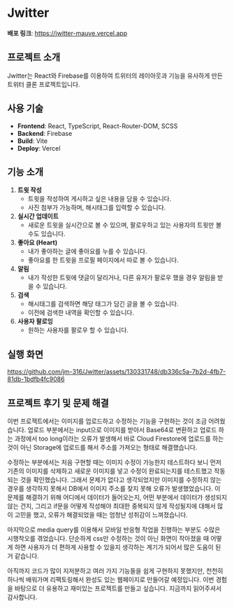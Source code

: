 # Jwitter

**배포 링크**: https://jwitter-mauve.vercel.app

## 프로젝트 소개
Jwitter는 React와 Firebase를 이용하여 트위터의 레이아웃과 기능을 유사하게 만든 트위터 클론 프로젝트입니다.

## 사용 기술
- **Frontend**: React, TypeScript, React-Router-DOM, SCSS
- **Backend**: Firebase
- **Build**: Vite
- **Deploy**: Vercel

## 기능 소개
1. **트윗 작성**
   - 트윗을 작성하여 게시하고 싶은 내용을 담을 수 있습니다.
   - 사진 첨부가 가능하며, 해시태그를 입력할 수 있습니다.
2. **실시간 업데이트**
   - 새로운 트윗을 실시간으로 볼 수 있으며, 팔로우하고 있는 사용자의 트윗만 볼 수도 있습니다.
3. **좋아요 (Heart)**
   - 내가 좋아하는 글에 좋아요를 누를 수 있습니다.
   - 좋아요를 한 트윗을 프로필 페이지에서 따로 볼 수 있습니다.
4. **알림**
   - 내가 작성한 트윗에 댓글이 달리거나, 다른 유저가 팔로우 했을 경우 알림을 받을 수 있습니다.
5. **검색**
   - 해시태그를 검색하면 해당 태그가 담긴 글을 볼 수 있습니다.
   - 이전에 검색한 내역을 확인할 수 있습니다.
6. **사용자 팔로잉**
   - 원하는 사용자를 팔로우 할 수 있습니다.

## 실행 화면
https://github.com/jm-316/Jwitter/assets/130331748/db336c5a-7b2d-4fb7-81db-1bdfb4fc9086

## 프로젝트 후기 및 문제 해결
이번 프로젝트에서는 이미지를 업로드하고 수정하는 기능을 구현하는 것이 조금 어려웠습니다. 업로드 부분에서는 input으로 이미지를 받아서 Base64로 변환하고 업로드 하는 과정에서 too long이라는 오류가 발생해서 바로 Cloud Firestore에 업로드를 하는 것이 아닌 Storage에 업로드를 해서 주소를 가져오는 형태로 해결했습니다.

수정하는 부분에서는 처음 구현할 때는 이미지 수정이 가능한지 테스트하다 보니 먼저 기존의 이미지를 삭제하고 새로운 이미지를 넣고 수정이 완료되는지를 테스트했고 작동되는 것을 확인했습니다. 그래서 문제가 없다고 생각되었지만 이미지를 수정하지 않는 경우를 생각하지 못해서 DB에서 이미지 주소를 찾지 못해 오류가 발생했었습니다. 이 문제를 해결하기 위해 어디에서 데이터가 들어오는지, 어떤 부분에서 데이터가 생성되지 않는 건지, 그리고 if문을 어떻게 작성해야 최대한 중복되지 않게 작성될지에 대해서 많이 고민을 했고, 오류가 해결되었을 때는 엄청난 성취감이 느껴졌습니다.

마지막으로 media query를 이용해서 모바일 반응형 작업을 진행하는 부분도 수많은 시행착오를 겪었습니다. 단순하게 css만 수정하는 것이 아닌 화면이 작아졌을 때 어떻게 하면 사용자가 더 편하게 사용할 수 있을지 생각하는 계기가 되어서 많은 도움이 된 거 같습니다.

아직까지 코드가 많이 지저분하고 여러 가지 기능들을 쉽게 구현하지 못했지만, 천천히 하나씩 배워가며 리팩토링해서 완성도 있는 웹페이지로 만들어갈 예정입니다. 이번 경험을 바탕으로 더 유용하고 재미있는 프로젝트를 만들고 싶습니다. 지금까지 읽어주셔서 감사합니다.


